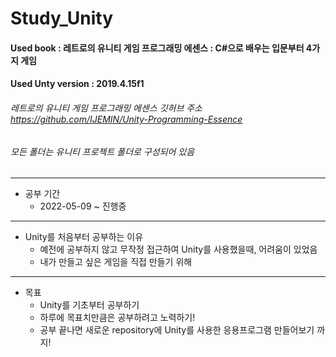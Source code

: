 # Study_Unity
#### Used book : 레트로의 유니티 게임 프로그래밍 에센스 : C#으로 배우는 입문부터 4가지 게임
#### Used Unty version : 2019.4.15f1
###### 레트로의 유니티 게임 프로그래밍 에센스 깃허브 주소 https://github.com/IJEMIN/Unity-Programming-Essence
###### 모든 폴더는 유니티 프로젝트 폴더로 구성되어 있음

--------------------------
* 공부 기간
  * 2022-05-09 ~ 진행중

------------------------
* Unity를 처음부터 공부하는 이유
  * 예전에 공부하지 않고 무작정 접근하여 Unity를 사용했을때, 어려움이 있었음
  * 내가 만들고 싶은 게임을 직접 만들기 위해

------------------------
* 목표
  * Unity를 기초부터 공부하기
  * 하루에 목표치만큼은 공부하려고 노력하기!
  * 공부 끝나면 새로운 repository에 Unity를 사용한 응용프로그램 만들어보기 까지!
